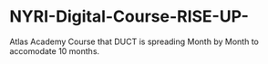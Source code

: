 # NYRI-Digital-Course-RISE-UP-
Atlas Academy Course that DUCT is spreading Month by Month to accomodate 10 months. 
